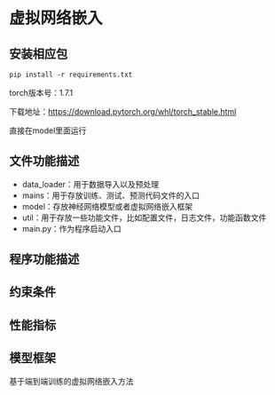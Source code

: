 # 虚拟网络嵌入

## 安装相应包

```txt
pip install -r requirements.txt
```

torch版本号：1.7.1

下载地址：<https://download.pytorch.org/whl/torch_stable.html>

直接在model里面运行

## 文件功能描述

* data_loader：用于数据导入以及预处理
* mains：用于存放训练、测试、预测代码文件的入口
* model：存放神经网络模型或者虚拟网络嵌入框架
* util：用于存放一些功能文件，比如配置文件，日志文件，功能函数文件
* main.py：作为程序启动入口

## 程序功能描述

## 约束条件

## 性能指标

## 模型框架

基于端到端训练的虚拟网络嵌入方法
